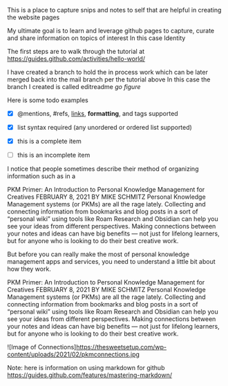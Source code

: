 This is a place to capture snips and notes to self that are helpful in creating
the website pages

My ultimate goal is to learn and leverage github pages to capture, curate and
share information on topics of interest In this case Identity

The first steps are to walk through the tutorial at
https://guides.github.com/activities/hello-world/

I have created a branch to hold the in process work which can be later merged
back into the mail branch per the tutorial above In this case the branch I
created is called editreadme *go figure*

Here is some todo examples

-   [x] @mentions, \#refs, [links](), **formatting**, and tags supported

-   [x] list syntax required (any unordered or ordered list supported)

-   [x] this is a complete item

-   [ ] this is an incomplete item

I notice that people sometimes describe their method of organizing information
such as in a

PKM Primer: An Introduction to Personal Knowledge Management for Creatives
FEBRUARY 8, 2021 BY MIKE SCHMITZ Personal Knowledge Management systems (or PKMs)
are all the rage lately. Collecting and connecting information from bookmarks
and blog posts in a sort of “personal wiki” using tools like Roam Research and
Obsidian can help you see your ideas from different perspectives. Making
connections between your notes and ideas can have big benefits — not just for
lifelong learners, but for anyone who is looking to do their best creative work.

But before you can really make the most of personal knowledge management apps
and services, you need to understand a little bit about how they work.

PKM Primer: An Introduction to Personal Knowledge Management for Creatives
FEBRUARY 8, 2021 BY MIKE SCHMITZ Personal Knowledge Management systems (or PKMs)
are all the rage lately. Collecting and connecting information from bookmarks
and blog posts in a sort of “personal wiki” using tools like Roam Research and
Obsidian can help you see your ideas from different perspectives. Making
connections between your notes and ideas can have big benefits — not just for
lifelong learners, but for anyone who is looking to do their best creative work.

![Image of
Connections]https://thesweetsetup.com/wp-content/uploads/2021/02/pkmconnections.jpg

Note: here is information on using markdown for github
https://guides.github.com/features/mastering-markdown/
